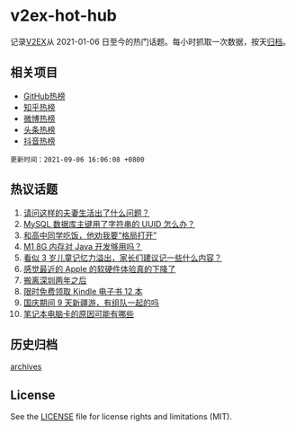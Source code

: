 # v2ex-hot-hub

 记录[V2EX](https://www.v2ex.com/)从 2021-01-06 日至今的热门话题。每小时抓取一次数据，按天[归档](archives)。
 
 ## 相关项目

- [GitHub热榜](https://github.com/snaildev/github-hot-hub)
- [知乎热榜](https://github.com/snaildev/zhihu-hot-hub)
- [微博热榜](https://github.com/snaildev/weibo-hot-hub)
- [头条热榜](https://github.com/snaildev/toutiao-hot-hub)
- [抖音热榜](https://github.com/snaildev/douyin-hot-hub)


 `更新时间：2021-09-06 16:06:08 +0800`

## 热议话题

1. [请问这样的夫妻生活出了什么问题？](https://www.v2ex.com/t/800048)
1. [MySQL 数据库主键用了字符串的 UUID 怎么办？](https://www.v2ex.com/t/799982)
1. [和高中同学吃饭，他劝我要“格局打开”](https://www.v2ex.com/t/800073)
1. [M1 8G 内存对 Java 开发够用吗？](https://www.v2ex.com/t/799988)
1. [看似 3 岁儿童记忆力溢出，家长们建议记一些什么内容？](https://www.v2ex.com/t/800136)
1. [感觉最近的 Apple 的软硬件体验真的下降了](https://www.v2ex.com/t/800110)
1. [搬离深圳两年之后](https://www.v2ex.com/t/800034)
1. [限时免费领取 Kindle 电子书 12 本](https://www.v2ex.com/t/800026)
1. [国庆期间 9 天新疆游，有组队一起的吗](https://www.v2ex.com/t/800079)
1. [笔记本电脑卡的原因可能有哪些](https://www.v2ex.com/t/800089)

## 历史归档

[archives](archives)

## License

See the [LICENSE](LICENSE) file for license rights and limitations (MIT).
